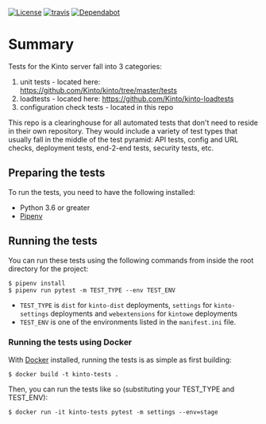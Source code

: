 [![License](https://img.shields.io/badge/License-Mozillia%202.0-blue.svg)](https://github.com/Kinto/kinto-integration-tests/blob/master/LICENSE)
[![travis](https://img.shields.io/travis/Kinto/kinto-integration-tests.svg?label=travis)](http://travis-ci.org/Kinto/kinto-integration-tests/)
[![Dependabot](https://api.dependabot.com/badges/status?host=github&repo=Kint/kinto-integration-tests)](https://dependabot.com)

# Summary
Tests for the Kinto server fall into 3 categories:

1. unit tests - located here: https://github.com/Kinto/kinto/tree/master/tests
2. loadtests - located here:  https://github.com/Kinto/kinto-loadtests
3. configuration check tests - located in this repo

This repo is a clearinghouse for all automated tests that don't need to reside in their own repository.
They would include a variety of test types that usually fall in the middle of the test pyramid:
API tests, config and URL checks, deployment tests, end-2-end tests, security tests, etc.

## Preparing the tests

To run the tests, you need to have the following installed:

* Python 3.6 or greater
* [Pipenv](https://pipenv.readthedocs.io/en/latest/)


## Running the tests

You can run these tests using the following commands from inside the root directory for the project:

```shell
$ pipenv install
$ pipenv run pytest -m TEST_TYPE --env TEST_ENV
```

* `TEST_TYPE` is `dist` for `kinto-dist` deployments, `settings` for `kinto-settings` deployments and `webextensions` for `kintowe` deployments
* `TEST_ENV` is one of the environments listed in the `manifest.ini` file.

### Running the tests using Docker

With [Docker](https://www.docker.com) installed, running the tests is as simple as first building:

```shell
$ docker build -t kinto-tests .
```

Then, you can run the tests like so (substituting your TEST_TYPE and TEST_ENV):
```shell
$ docker run -it kinto-tests pytest -m settings --env=stage
```
